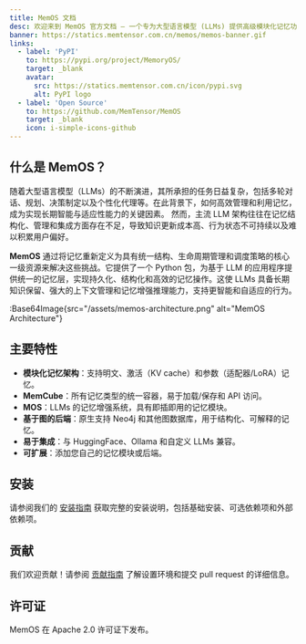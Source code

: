 ```yaml
---
title: MemOS 文档
desc: 欢迎来到 MemOS 官方文档 – 一个专为大型语言模型 (LLMs) 提供高级模块化记忆功能的 Python 包。
banner: https://statics.memtensor.com.cn/memos/memos-banner.gif
links:
  - label: 'PyPI'
    to: https://pypi.org/project/MemoryOS/
    target: _blank
    avatar:
      src: https://statics.memtensor.com.cn/icon/pypi.svg
      alt: PyPI logo
  - label: 'Open Source'
    to: https://github.com/MemTensor/MemOS
    target: _blank
    icon: i-simple-icons-github
---
```


## 什么是 MemOS？

随着大型语言模型（LLMs）的不断演进，其所承担的任务日益复杂，包括多轮对话、规划、决策制定以及个性化代理等。在此背景下，如何高效管理和利用记忆，成为实现长期智能与适应性能力的关键因素。
然而，主流 LLM 架构往往在记忆结构化、管理和集成方面存在不足，导致知识更新成本高、行为状态不可持续以及难以积累用户偏好。

**MemOS** 通过将记忆重新定义为具有统一结构、生命周期管理和调度策略的核心一级资源来解决这些挑战。它提供了一个 Python 包，为基于 LLM 的应用程序提供统一的记忆层，实现持久化、结构化和高效的记忆操作。这使 LLMs 具备长期知识保留、强大的上下文管理和记忆增强推理能力，支持更智能和自适应的行为。

:Base64Image{src="/assets/memos-architecture.png" alt="MemOS Architecture"}

## 主要特性

- **模块化记忆架构**：支持明文、激活（KV cache）和参数（适配器/LoRA）记忆。
- **MemCube**：所有记忆类型的统一容器，易于加载/保存和 API 访问。
- **MOS**：LLMs 的记忆增强系统，具有即插即用的记忆模块。
- **基于图的后端**：原生支持 Neo4j 和其他图数据库，用于结构化、可解释的记忆。
- **易于集成**：与 HuggingFace、Ollama 和自定义 LLMs 兼容。
- **可扩展**：添加您自己的记忆模块或后端。


## 安装

请参阅我们的 [安装指南](/getting_started/installation) 获取完整的安装说明，包括基础安装、可选依赖项和外部依赖项。

## 贡献

我们欢迎贡献！请参阅 [贡献指南](/contribution/overview) 了解设置环境和提交 pull request 的详细信息。

## 许可证

MemOS 在 Apache 2.0 许可证下发布。
